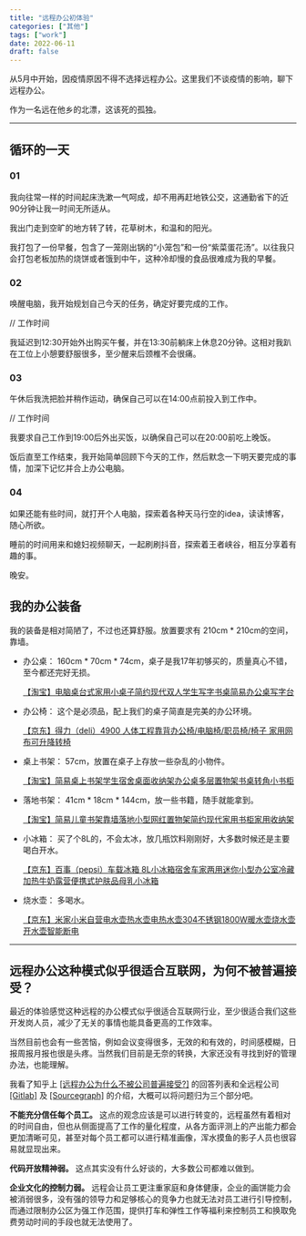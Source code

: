 ```yaml
---
title: "远程办公初体验"
categories: ["其他"]
tags: ["work"]
date: 2022-06-11
draft: false
---
```


从5月中开始，因疫情原因不得不选择远程办公。这里我们不谈疫情的影响，聊下远程办公。

作为一名远在他乡的北漂，这该死的孤独。

---

## 循环的一天

### 01
我向往常一样的时间起床洗漱一气呵成，却不用再赶地铁公交，这通勤省下的近90分钟让我一时间无所适从。

我出门走到空旷的地方转了转，花草树木，和温和的阳光。

我打包了一份早餐，包含了一笼刚出锅的“小笼包”和一份“紫菜蛋花汤”。以往我只会打包老板加热的烧饼或者饿到中午，这种冷却慢的食品很难成为我的早餐。

### 02
唤醒电脑，我开始规划自己今天的任务，确定好要完成的工作。

// 工作时间

我延迟到12:30开始外出购买午餐，并在13:30前躺床上休息20分钟。这相对我趴在工位上小憩要舒服很多，至少醒来后颈椎不会很痛。

### 03
午休后我洗把脸并稍作运动，确保自己可以在14:00点前投入到工作中。

// 工作时间

我要求自己工作到19:00后外出买饭，以确保自己可以在20:00前吃上晚饭。

饭后直至工作结束，我开始简单回顾下今天的工作，然后默念一下明天要完成的事情，加深下记忆并合上办公电脑。

### 04
如果还能有些时间，就打开个人电脑，探索着各种天马行空的idea，读读博客，随心所欲。

睡前的时间用来和媳妇视频聊天，一起刷刷抖音，探索着王者峡谷，相互分享着有趣的事。

晚安。

## 我的办公装备

我的装备是相对简陋了，不过也还算舒服。放置要求有 210cm * 210cm的空间，靠墙。

- 办公桌： 160cm * 70cm * 74cm，桌子是我17年初够买的，质量真心不错，至今都还完好无损。

    [【淘宝】电脑桌台式家用小桌子简约现代双人学生写字书桌简易办公桌写字台](https://detail.tmall.com/item.htm?id=523789802744)

- 办公椅： 这个是必须品，配上我们的桌子简直是完美的办公环境。

    [【京东】得力（deli）4900 人体工程靠背办公椅/电脑椅/职员椅/椅子 家用网布可升降转椅](https://item.m.jd.com/product/1074587.html)

- 桌上书架： 57cm，放置在桌子上存放一些杂乱的小物件。

    [【淘宝】简易桌上书架学生宿舍桌面收纳架办公桌多层置物架书桌转角小书柜](https://detail.tmall.com/item.htm?id=641222939094)

- 落地书架： 41cm * 18cm * 144cm，放一些书籍，随手就能拿到。

    [【淘宝】简易儿童书架靠墙落地小型网红置物架简约现代家用书柜家用收纳架](https://detail.tmall.com/item.htm?id=585101436813)

- 小冰箱： 买了个8L的，不会太冰，放几瓶饮料刚刚好，大多数时候还是主要喝白开水。

    [【京东】百事（pepsi）车载冰箱 8L小冰箱宿舍车家两用迷你小型办公室冷藏加热牛奶露营便携式护肤品母乳小冰箱](https://item.m.jd.com/product/100021636370.html)

- 烧水壶： 多喝水。

    [【京东】米家小米自营电水壶热水壶电热水壶304不锈钢1800W暖水壶烧水壶开水壶智能断电](https://item.m.jd.com/product/100011511110.html)


---


## 远程办公这种模式似乎很适合互联网，为何不被普遍接受？

最近的体验感觉这种远程的办公模式似乎很适合互联网行业，至少很适合我们这些开发岗人员，减少了无关的事情也能具备更高的工作效率。

当然目前也会有一些苦恼，例如会议变得很多，无效的和有效的，时间感模糊，日报周报月报也很是头疼。当然我们目前是无奈的转换，大家还没有寻找到好的管理办法，也能理解。


我看了知乎上 [[远程办公为什么不被公司普遍接受?]](https://www.zhihu.com/question/333127774) 的回答列表和全远程公司 [[Gitlab]](https://about.gitlab.com/jobs/) 及 [[Sourcegraph]](https://handbook.sourcegraph.com/benefits-pay-perks/benefits-perks/) 的介绍，大概可以将问题归为三个部分吧。

**不能充分信任每个员工。**
这点的观念应该是可以进行转变的，远程虽然有着相对的时间自由，但也从侧面提高了工作的量化程度，从各方面评测上的产出能力都会更加清晰可见，甚至对每个员工都可以进行精准画像，浑水摸鱼的影子人员也很容易就显现出来。

**代码开放精神弱。**
这点其实没有什么好谈的，大多数公司都难以做到。

**企业文化的控制力弱。**
远程会让员工更注重家庭和身体健康，企业的画饼能力会被消弱很多，没有强的领导力和足够核心的竞争力也就无法对员工进行引导控制，而通过限制办公区为强工作范围，提供打车和弹性工作等福利来控制员工和换取免费劳动时间的手段也就无法使用了。



